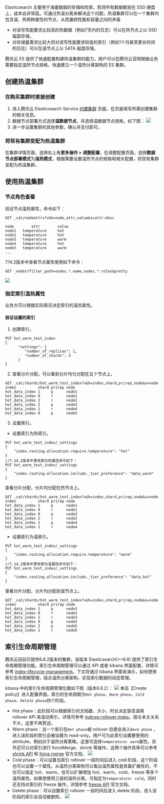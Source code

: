 Elasticsearch 主要用于海量数据的存储和检索，若将所有数据都放在 SSD 硬盘上，成本会非常高。可通过热温分离来解决这个问题，热温集群可以在一个集群内包含温、热两种属性的节点，从而兼顾性能和容量之间的矛盾

- 对读写性能要求比较高的热数据（例如7天内的日志）可以在热节点上以 SSD 磁盘存储。
- 对存储量需求比较大但对读写性能要求较低的索引（例如1个月甚至更长时间的日志）可以在温节点上以 SATA 磁盘存储。

腾讯云 ES 提供了快速配置构建热温集群的能力，用户可以在腾讯云官网根据业务需要指定温热节点规格，快速建立一个温热分离架构的 ES 集群。


## 创建热温集群
### 在购买集群时直接创建 
1. 进入腾讯云 Elasticsearch Service [创建集群](https://buy.cloud.tencent.com/es#/) 页面，在页面填写所需创建集群的相关信息。
2. 数据节点部署方式选择**温数据节点**，并选择温数据节点规格，如下图：
![](https://qcloudimg.tencent-cloud.cn/raw/d9780bd619722ac2fb2cc9cca0dd5bef.png)
3. 进一步设置集群的其他参数，确认并支付即可。

### 将现有集群变配为热温集群 
在集群详情页面，选择右上角**更多操作 > 调整配置**，在调整配置页面，选择**数据节点部署模式**为**温热模式**，根据需要设置温热节点的规格和相关配置，将现有集群变配为热温集群。

## 使用热温集群
### 节点角色查看
验证节点温热属性，命令如下：
```
GET _cat/nodeattrs?v&h=node,attr,value&s=attr:desc

node        attr        value
node1   temperature     hot
node2   temperature     hot
node3   temperature     warm
node4   temperature     hot
node5   temperature     warm
...
```
7.14.2版本中查看节点属性使用如下命令：
```
GET _nodes?filter_path=nodes.*.name,nodes.*.roles&pretty
```
![](https://qcloudimg.tencent-cloud.cn/raw/22f33681311f2ff0328cc7d90fa6009d.png)

### 指定索引温热属性
业务方可以根据实际情况决定索引的温热属性。
#### 验证设置的索引
1. 创建索引。
```
PUT hot_warm_test_index
{
      "settings": {
         "number_of_replicas": 1,
         "number_of_shards": 3
      }
}
```
2. 查看分片分配，可以看到分片均匀分配在五个节点上。
```
GET _cat/shards/hot_warm_test_index?v&h=index,shard,prirep,node&s=node
index          shard prirep node
hot_data_index 1     p      node1
hot_data_index 0     r      node1
hot_data_index 2     r      node2
hot_data_index 2     p      node3
hot_data_index 1     r      node4
hot_data_index 0     p      node5
```
3. 设置索引。
 - 设置索引为热索引。
```
PUT hot_warm_test_index/_settings
{
    "index.routing.allocation.require.temperature": "hot"
}
//7.14.2版本中更改索为热属性命令如下：
PUT hot_warm_test_index/_settings
{
    "index.routing.allocation.include._tier_preference": "data_warm"
}
```
查看分片分配，分片均分配在热节点上。
```
GET _cat/shards/hot_warm_test_index?v&h=index,shard,prirep,node&s=node
index          shard prirep node
hot_data_index 1     p      node1
hot_data_index 0     r      node1
hot_data_index 0     p      node2
hot_data_index 2     r      node2
hot_data_index 2     p      node4
hot_data_index 1     r      node4
```
 - 设置索引为温索引。
```
PUT hot_warm_test_index/_settings
{
    "index.routing.allocation.require.temperature": "warm"
}
//7.14.2版本中更改索为温属性命令如下：
PUT hot_warm_test_index/_settings
{
    "index.routing.allocation.include._tier_preference": "data_hot"
}
```
查看分片分配，分片均分配到温节点上。
```
GET _cat/shards/hot_warm_test_index?v&h=index,shard,prirep,node&s=node
index          shard prirep node
hot_data_index 1     p      node3
hot_data_index 0     r      node3
hot_data_index 2     r      node3
hot_data_index 0     p      node5
hot_data_index 2     p      node5
hot_data_index 1     r      node5
```


## 索引生命周期管理
腾讯云目前已提供6.8.2版本的集群，该版本 Elasticsearch(>=6.6) 提供了索引生命周期管理功能。索引生命周期管理可以通过 API 或者 kibana 界面配置，详情可参考 [index-lifecycle-management](https://www.elastic.co/guide/en/elasticsearch/reference/6.6/index-lifecycle-management.html#index-lifecycle-management)。下文将通过 kibana 界面来演示，如何使用索引生命周期管理，结合温热分离架构，实现索引数据的动态管理。

kibana 中的索引生命周期管理位置如下图（版本6.8.2）：
![](https://main.qcloudimg.com/raw/f1a1cc6375f4719e7e73a2c0746a867a.png)
单击【Create policy】进入配置界面。索引的生命周期为`Hot phase`、`Warm phase`、`Cold phase`、`Delete phase`四个阶段。
- Hot phase：此阶段可以根据索引的文档数、大小、时长决定是否调用 rollover API 来滚动索引，详情可参考 [indices-rollover-index](https://www.elastic.co/guide/en/elasticsearch/reference/6.8/indices-rollover-index.html)。因与本文关系不大，这里不再赘述。
- Warm phase：当一个索引在`Hot phase`被 rollover 后便会进入`Warm phase` ，进入该阶段的索引会被设置为 read-only。用户可为此索引设置要使用的 attribute，例如对于温热分离策略，这里可选择`temperature: warm`属性。另外还可以对索引进行 forceMerge、shrink 等操作，这两个操作具体可以参考 [shrink API](https://www.elastic.co/guide/en/elasticsearch/reference/6.8/indices-shrink-index.html) 和 [force merge](https://www.elastic.co/guide/en/elasticsearch/reference/6.8/indices-forcemerge.html) 官方文档。
![](https://main.qcloudimg.com/raw/de570bc7c8b741089b5e96e30fc3fb8c.png)
- Cold phase：可以设置当索引 rollover 一段时间后进入 cold 阶段，这个阶段也可以设置一个属性。从温热分离架构可以看出温热属性是具备扩展性的，不仅可以指定 hot、warm，也可以扩展增加 hot、warm、cold、freeze 等多个温热属性。如果想使用三层的温热分离，可指定为`temperature: cold`。同时还支持对索引的 freeze 操作，详情参考 [freeze API](https://www.elastic.co/guide/en/elasticsearch/reference/6.8/freeze-index-api.html) 官方文档。
- Delete phase：可以设置索引 rollover 一段时间后进入 delete 阶段，进入该阶段的索引会自动被删除。
![](https://main.qcloudimg.com/raw/977b4b6384f83331eb412e6f6f0778e8.png)
